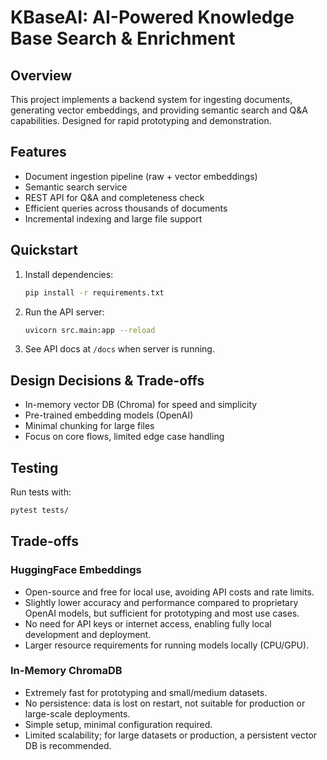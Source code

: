 # KBaseAI: AI-Powered Knowledge Base Search & Enrichment

## Overview
This project implements a backend system for ingesting documents, generating vector embeddings, and providing semantic search and Q&A capabilities. Designed for rapid prototyping and demonstration.

## Features
- Document ingestion pipeline (raw + vector embeddings)
- Semantic search service
- REST API for Q&A and completeness check
- Efficient queries across thousands of documents
- Incremental indexing and large file support

## Quickstart
1. Install dependencies:
   ```bash
   pip install -r requirements.txt
   ```
2. Run the API server:
   ```bash
   uvicorn src.main:app --reload
   ```
3. See API docs at `/docs` when server is running.

## Design Decisions & Trade-offs
- In-memory vector DB (Chroma) for speed and simplicity
- Pre-trained embedding models (OpenAI)
- Minimal chunking for large files
- Focus on core flows, limited edge case handling

## Testing
Run tests with:
```bash
pytest tests/
```

## Trade-offs

### HuggingFace Embeddings
- Open-source and free for local use, avoiding API costs and rate limits.
- Slightly lower accuracy and performance compared to proprietary OpenAI models, but sufficient for prototyping and most use cases.
- No need for API keys or internet access, enabling fully local development and deployment.
- Larger resource requirements for running models locally (CPU/GPU).

### In-Memory ChromaDB
- Extremely fast for prototyping and small/medium datasets.
- No persistence: data is lost on restart, not suitable for production or large-scale deployments.
- Simple setup, minimal configuration required.
- Limited scalability; for large datasets or production, a persistent vector DB is recommended.